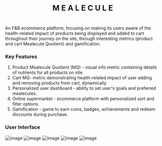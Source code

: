 **<h3 align="center"> M E A L E C U L E </h3>**
----
<br>
An F&B ecommerce platform, focusing on making its users aware of the health-related impact of products being displayed and   added to cart throughout their journey on the site, through interesting metrics (product and cart Mealecule Quotient) and gamification.

### Key Features
1. Product Mealecule Quotient (MQ) - visual info metric containing details of nutrients for all products on site. 
2. Cart MQ- metric demonstrating health-related impact of user adding and removing products from cart, dynamically.
3. Personalized user dashboard - ability to set user's goals and preferred mealecules.
4. Online supermarket - ecommerce platform with personalized sort and filter options.
5. Gamification - game to earn coins, badges, achievements and redeem discounts during purchase.

### User Interface
![image](https://github.com/apoorvasrinivasan/mealecule/assets/52317969/4a4cf65a-4049-4f72-8ede-553d4b1f9f9c)
![image](https://github.com/apoorvasrinivasan/mealecule/assets/52317969/735646f2-1ca3-4635-8027-f69145af1433)
![image](https://github.com/apoorvasrinivasan/mealecule/assets/52317969/41dcfbbe-d080-4205-84b7-dacc55186588)
![image](https://github.com/apoorvasrinivasan/mealecule/assets/52317969/e330dcbd-ed58-4564-91c5-89211d1a5922)
![image](https://github.com/apoorvasrinivasan/mealecule/assets/52317969/5978517a-d518-47f0-a6ba-f2c35672a0cc)




